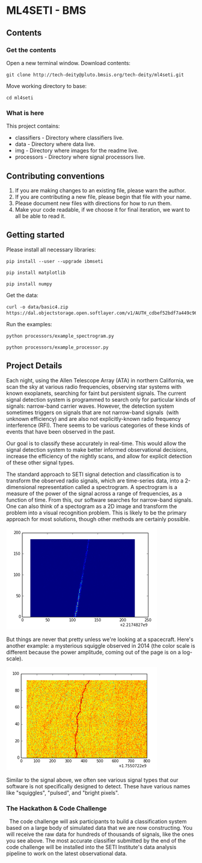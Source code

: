 # ML4SETI - BMS

## Contents

### Get the contents

Open a new terminal window.
Download contents:

```shell
git clone http://tech-deity@pluto.bmsis.org/tech-deity/ml4seti.git
```

Move working directory to base:

```shell
cd ml4seti
```

### What is here

This project contains:

* classifiers - Directory where classifiers live. 
* data - Directory where data live.
* img - Directory where images for the readme live.
* processors - Directory where signal processors live.

## Contributing conventions

1. If you are making changes to an existing file, please warn the author.
2. If you are contributing a new file, please begin that file with your name.
3. Please document new files with directions for how to run them.
4. Make your code readable, if we choose it for final iteration, we want to all be able to read it.

## Getting started

Please install all necessary libraries:

```shell
pip install --user --upgrade ibmseti
```

```shell
pip install matplotlib
```

```shell
pip install numpy
```

Get the data:

```shell
curl -o data/basic4.zip https://dal.objectstorage.open.softlayer.com/v1/AUTH_cdbef52bdf7a449c96936e1071f0a46b/simsignals_basic_v2/basic4.zip
```

Run the examples:

```shell
python processors/example_spectrogram.py
```

```shell
python processors/example_processor.py
```

## Project Details

Each night, using the Allen Telescope Array (ATA) in northern California, we scan the sky at 
various radio frequencies, observing star systems with known exoplanets, searching for faint but persistent signals. 
The current signal detection system is programmed to search only for particular kinds of signals: narrow-band 
carrier waves. However, the detection system sometimes triggers on signals that are not narrow-band signals 
(with unknown efficiency) and are also not explicitly-known radio frequency interference (RFI). 
There seems to be various categories of these kinds of events that have been observed in the past. 

Our goal is to classify these accurately in 
real-time. This would allow the signal detection system to make better informed observational decisions, 
increase the efficiency of the nightly scans, and allow for explicit detection of these other signal types. 

The standard approach to SETI signal detection and classification is to transform the observed radio signals, which
are time-series data, into a 
2-dimensional representation called a spectrogram. A spectrogram is a measure of the power of the signal across 
a range of frequencies, as a function of time. From this, our software searches for narrow-band signals. 
One can also think of a spectogram as a 2D image and transform the 
problem into a visual recognition problem. This is likely to be the primary approach for most solutions, 
though other methods are certainly possible. 

![ISEE3 Narrow Band Signal](img/isee3.png "ISEE3 Narrow Band Signal")


But things are never that pretty unless we're looking at a spacecraft. Here's another example: 
a mysterious squiggle observed in 2014 (the color scale is different because the power amplitude, coming out of the
page is on a log-scale). 


![Mystery Signal](img/mystery_squiggle.png "Mystery Signal")
 

Similar to the signal above, we often see various signal types that our software is not specifically 
designed to detect. These have various names like "squiggles", "pulsed", and 
"bright pixels".

### The Hackathon & Code Challenge
 
The code challenge will ask participants to build a classification system based on a large body of simulated 
data that we are now constructing. You will receive the raw data for hundreds of thousands of signals, 
like the ones you see above. The most accurate classifier submitted by the end of the code challenge will be installed into the SETI Institute's data analysis pipeline to work on the latest observational data. 